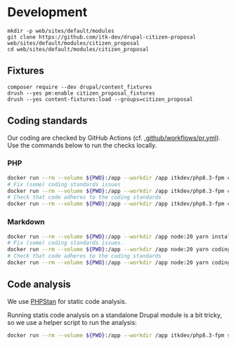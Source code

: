 # Development

```shell
mkdir -p web/sites/default/modules
git clone https://github.com/itk-dev/drupal-citizen-proposal web/sites/default/modules/citizen_proposal
cd web/sites/default/modules/citizen_proposal
```

## Fixtures

```shell
composer require --dev drupal/content_fixtures
drush --yes pm:enable citizen_proposal_fixtures
drush --yes content-fixtures:load --groups=citizen_proposal
```

## Coding standards

Our coding are checked by GitHub Actions (cf.
[.github/workflows/pr.yml](.github/workflows/pr.yml)). Use the commands below to
run the checks locally.

### PHP

```sh
docker run --rm --volume ${PWD}:/app --workdir /app itkdev/php8.3-fpm composer install
# Fix (some) coding standards issues
docker run --rm --volume ${PWD}:/app --workdir /app itkdev/php8.3-fpm composer coding-standards-apply
# Check that code adheres to the coding standards
docker run --rm --volume ${PWD}:/app --workdir /app itkdev/php8.3-fpm composer coding-standards-check
```

### Markdown

```sh
docker run --rm --volume ${PWD}:/app --workdir /app node:20 yarn install
# Fix (some) coding standards issues.
docker run --rm --volume ${PWD}:/app --workdir /app node:20 yarn coding-standards-apply/markdownlint
# Check that code adheres to the coding standards
docker run --rm --volume ${PWD}:/app --workdir /app node:20 yarn coding-standards-check/markdownlint
```

## Code analysis

We use [PHPStan](https://phpstan.org/) for static code analysis.

Running statis code analysis on a standalone Drupal module is a bit tricky, so we use a helper script to run the
analysis:

```sh
docker run --rm --volume ${PWD}:/app --workdir /app itkdev/php8.3-fpm scripts/code-analysis
```

